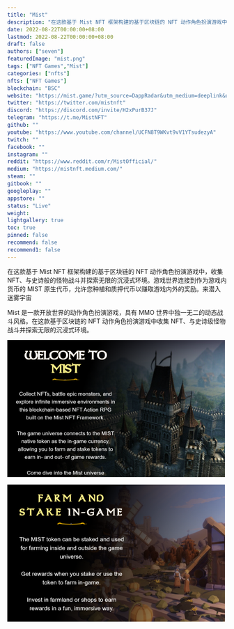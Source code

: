```yaml
---
title: "Mist"
description: "在这款基于 Mist NFT 框架构建的基于区块链的 NFT 动作角色扮演游戏中，收集 NFT、与史诗般的怪物战斗并探索无限的沉浸式环境。游戏世界连接到作为游戏内货币的 MIST 原生代币，允许您种植和质押代币以赚取游戏内外的奖励。来潜入迷雾宇宙"
date: 2022-08-22T00:00:00+08:00
lastmod: 2022-08-22T00:00:00+08:00
draft: false
authors: ["seven"]
featuredImage: "mist.png"
tags: ["NFT Games","Mist"]
categories: ["nfts"]
nfts: ["NFT Games"]
blockchain: "BSC"
website: "https://mist.game/?utm_source=DappRadar&utm_medium=deeplink&utm_campaign=visit-website"
twitter: "https://twitter.com/mistnft"
discord: "https://discord.com/invite/H2xPurB37J"
telegram: "https://t.me/MistNFT"
github: ""
youtube: "https://www.youtube.com/channel/UCFN8T9WKvt9vV1YTsudezyA"
twitch: ""
facebook: ""
instagram: ""
reddit: "https://www.reddit.com/r/MistOfficial/"
medium: "https://mistnft.medium.com/"
steam: ""
gitbook: ""
googleplay: ""
appstore: ""
status: "Live"
weight: 
lightgallery: true
toc: true
pinned: false
recommend: false
recommend1: false
---
```

在这款基于 Mist NFT 框架构建的基于区块链的 NFT 动作角色扮演游戏中，收集 NFT、与史诗般的怪物战斗并探索无限的沉浸式环境。游戏世界连接到作为游戏内货币的 MIST 原生代币，允许您种植和质押代币以赚取游戏内外的奖励。来潜入迷雾宇宙

Mist 是一款开放世界的动作角色扮演游戏，具有 MMO 世界中独一无二的动态战斗风格。在这款基于区块链的 NFT 动作角色扮演游戏中收集 NFT、与史诗级怪物战斗并探索无限的沉浸式环境。

![1](1661131635724.jpg)

![2](1661131657766.jpg)